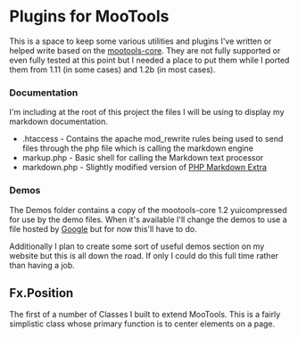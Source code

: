 Plugins for MooTools
====================

This is a space to keep some various utilities and plugins I've written or helped write based on the [mootools-core](http://github.com/mootools/mootools-core). They are not fully supported or even fully tested at this point but I needed a place to put them while I ported them from 1.11 (in some cases) and 1.2b (in most cases).

### Documentation

I'm including at the root of this project the files I will be using to display my markdown documentation.
* .htaccess - Contains the apache mod_rewrite rules being used to send files through the php file which is calling the markdown engine
* markup.php - Basic shell for calling the Markdown text processor
* markdown.php - Slightly modified version of [PHP Markdown Extra](http://michelf.com/projects/php-markdown/extra/)

### Demos

The Demos folder contains a copy of the mootools-core 1.2 yuicompressed for use by the demo files. When it's available I'll change the demos to use a file hosted by [Google](http://code.google.com/apis/ajaxlibs/) but for now this'll have to do.

Additionally I plan to create some sort of useful demos section on my website but this is all down the road. If only I could do this full time rather than having a job.

Fx.Position
-----------

The first of a number of Classes I built to extend MooTools. This is a fairly simplistic class whose primary function is
to center elements on a page.